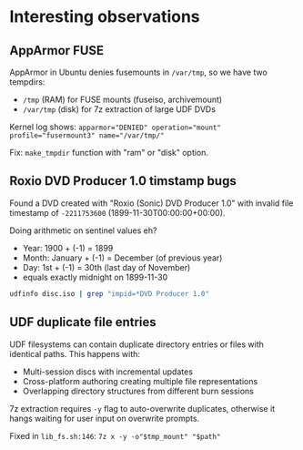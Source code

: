 # Interesting observations

## AppArmor FUSE

AppArmor in Ubuntu denies fusemounts in `/var/tmp`, so we have two tempdirs:
- `/tmp` (RAM) for FUSE mounts (fuseiso, archivemount)
- `/var/tmp` (disk) for 7z extraction of large UDF DVDs

Kernel log shows: `apparmor="DENIED" operation="mount" profile="fusermount3" name="/var/tmp/"`

Fix: `make_tmpdir` function with "ram" or "disk" option.

## Roxio DVD Producer 1.0 timstamp bugs

Found a DVD created with "Roxio (Sonic) DVD Producer 1.0" with invalid file
timestamp of `-2211753600` (1899-11-30T00:00:00+00:00).

Doing arithmetic on sentinel values eh?

- Year: 1900 + (-1) = 1899
- Month: January + (-1) = December (of previous year)  
- Day: 1st + (-1) = 30th (last day of November)
- equals exactly midnight on 1899-11-30

```bash
udfinfo disc.iso | grep "impid=*DVD Producer 1.0"
```

## UDF duplicate file entries

UDF filesystems can contain duplicate directory entries or files with identical paths. This happens with:
- Multi-session discs with incremental updates
- Cross-platform authoring creating multiple file representations
- Overlapping directory structures from different burn sessions

7z extraction requires `-y` flag to auto-overwrite duplicates, otherwise it hangs waiting for user input on overwrite prompts.

Fixed in `lib_fs.sh:146`: `7z x -y -o"$tmp_mount" "$path"`
